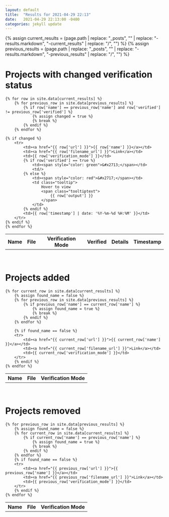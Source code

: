 ```yaml
---
layout: default
title:  "Results for 2021-04-29 22:13"
date:   2021-04-29 22:13:00 -0400
categories: jekyll update
---
```

<link rel="stylesheet" href="/css/custom.css">

{% assign current_results  = (page.path | replace: "_posts", "" | replace: "-results.markdown", "-current_results" | replace: "/", "")  %}
{% assign previous_results = (page.path | replace: "_posts", "" | replace: "-results.markdown", "-previous_results" | replace: "/", "") %}

<h1>Projects with changed verification status</h1>
<table>
    <tr>
        <th>Name</th>
        <th>File</th>
        <th>Verification Mode</th>
        <th>Verified</th>
        <th>Details</th>
        <th>Timestamp</th>
    </tr>

    {% for row in site.data[current_results] %}
        {% for previous_row in site.data[previous_results] %}
            {% if row['name'] == previous_row['name'] and row['verified'] != previous_row['verified'] %}
                {% assign changed = true %}
                {% break %}
            {% endif %}
        {% endfor %}

    {% if changed %}
        <tr>
            <td><a href="{{ row['url'] }}">{{ row['name'] }}</a></td>
            <td><a href="{{ row['filename_url'] }}">Link</a></td>
            <td>{{ row['verification_mode'] }}</td>
            {% if row['verified'] == true %}
                <td><span style="color: green">&#x2713;</span></td>
                <td/>
            {% else %}
                <td><span style="color: red">&#x2717;</span></td>
                <td class="tooltip">
                    Hover to view            
                    <span class="tooltiptext">
                        {{ row['output'] }}
                    </span>
                </td>
            {% endif %}
            <td>{{ row['timestamp'] | date: '%Y-%m-%d %H:%M' }}</td>
        </tr>
    {% endif %}
    {% endfor %}
</table>
<br/>

<h1>Projects added</h1>
<table>
    <tr>
        <th>Name</th>
        <th>File</th>
        <th>Verification Mode</th>
    </tr>

    {% for current_row in site.data[current_results] %}
        {% assign found_name = false %}
        {% for previous_row in site.data[previous_results] %}
            {% if previous_row['name'] == current_row['name'] %}
                {% assign found_name = true %}
                {% break %}
            {% endif %}
        {% endfor %}

        {% if found_name == false %}
        <tr>
            <td><a href="{{ current_row['url'] }}">{{ current_row['name'] }}</a></td>
            <td><a href="{{ current_row['filename_url'] }}">Link</a></td>
            <td>{{ current_row['verification_mode'] }}</td>
        </tr>
        {% endif %}
    {% endfor %}
</table>
<br/>

<h1>Projects removed</h1>
<table>
    <tr>
        <th>Name</th>
        <th>File</th>
        <th>Verification Mode</th>
    </tr>

    {% for previous_row in site.data[previous_results] %}
        {% assign found_name = false %}
        {% for current_row in site.data[current_results] %}
            {% if current_row['name'] == previous_row['name'] %}
                {% assign found_name = true %}
                {% break %}
            {% endif %}
        {% endfor %}
        {% if found_name == false %}
        <tr>
            <td><a href="{{ previous_row['url'] }}">{{ previous_row['name'] }}</a></td>
            <td><a href="{{ previous_row['filename_url'] }}">Link</a></td>
            <td>{{ previous_row['verification_mode'] }}</td>
        </tr>
        {% endif %}
    {% endfor %}
</table>
<br/><br/>
